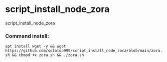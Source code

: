 # script_install_node_zora
script_install_node_zora




### Command install: 

```apt install wget -y && wget https://github.com/solotop999/script_install_node_zora/blob/main/zora.sh && chmod +x zora.sh && ./zora.sh```
